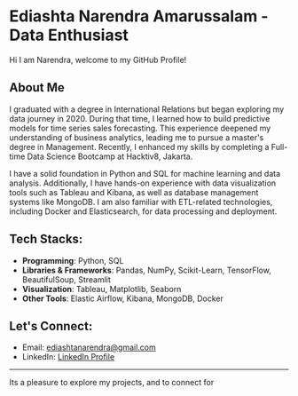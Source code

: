 # Ediashta Narendra Amarussalam - Data Enthusiast

Hi I am Narendra, welcome to my GitHub Profile!


## About Me

I graduated with a degree in International Relations but began exploring my data journey in 2020. During that time, I learned how to build predictive models for time series sales forecasting. This experience deepened my understanding of business analytics, leading me to pursue a master's degree in Management. Recently, I enhanced my skills by completing a Full-time Data Science Bootcamp at Hacktiv8, Jakarta.

I have a solid foundation in Python and SQL for machine learning and data analysis. Additionally, I have hands-on experience with data visualization tools such as Tableau and Kibana, as well as database management systems like MongoDB. I am also familiar with ETL-related technologies, including Docker and Elasticsearch, for data processing and deployment.


## Tech Stacks:
- **Programming**: Python, SQL
- **Libraries & Frameworks**: Pandas, NumPy, Scikit-Learn, TensorFlow, BeautifulSoup, Streamlit
- **Visualization**: Tableau, Matplotlib, Seaborn
- **Other Tools**: Elastic Airflow, Kibana, MongoDB, Docker

## Let's Connect:
- Email: [ediashtanarendra@gmail.com](mailto:ediashtanarendra@gmail.com)
- LinkedIn: [LinkedIn Profile](https://www.linkedin.com/in/ediashta-narendra/)

---

Its a pleasure to explore my projects, and to connect for 

